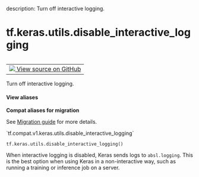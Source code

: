 description: Turn off interactive logging.

<div itemscope itemtype="http://developers.google.com/ReferenceObject">
<meta itemprop="name" content="tf.keras.utils.disable_interactive_logging" />
<meta itemprop="path" content="Stable" />
</div>

# tf.keras.utils.disable_interactive_logging

<!-- Insert buttons and diff -->

<table class="tfo-notebook-buttons tfo-api nocontent" align="left">
<td>
  <a target="_blank" href="https://github.com/keras-team/keras/tree/v2.9.0/keras/utils/io_utils.py#L43-L51">
    <img src="https://www.tensorflow.org/images/GitHub-Mark-32px.png" />
    View source on GitHub
  </a>
</td>
</table>



Turn off interactive logging.

<section class="expandable">
  <h4 class="showalways">View aliases</h4>
  <p>
<b>Compat aliases for migration</b>
<p>See
<a href="https://www.tensorflow.org/guide/migrate">Migration guide</a> for
more details.</p>
<p>`tf.compat.v1.keras.utils.disable_interactive_logging`</p>
</p>
</section>

<pre class="devsite-click-to-copy prettyprint lang-py tfo-signature-link">
<code>tf.keras.utils.disable_interactive_logging()
</code></pre>



<!-- Placeholder for "Used in" -->

When interactive logging is disabled, Keras sends logs to `absl.logging`.
This is the best option when using Keras in a non-interactive
way, such as running a training or inference job on a server.